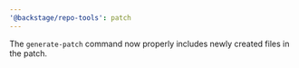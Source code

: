 ```yaml
---
'@backstage/repo-tools': patch
---
```


The `generate-patch` command now properly includes newly created files in the patch.
